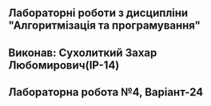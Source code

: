 ## Лабораторні роботи з дисципліни "Алгоритмізація та програмування"
## Виконав: Сухолиткий Захар Любомирович(ІР-14)
## Лабораторна робота №4, Варіант-24
